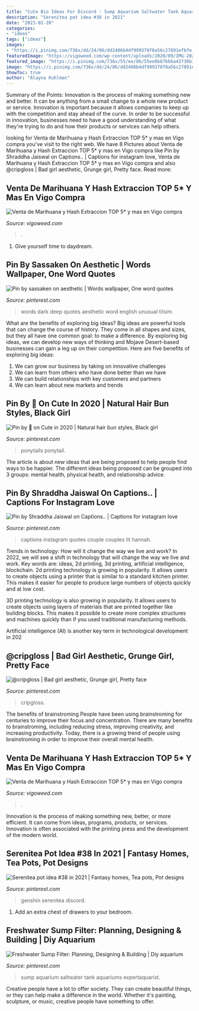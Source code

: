 ```yaml
---
title: "Cute Bio Ideas For Discord : Sump Aquarium Saltwater Tank Aquariums Expertaquarist"
description: "Serenitea pot idea #38 in 2021"
date: "2023-01-20"
categories:
- "ideas"
tags: ["ideas"]
images:
- "https://i.pinimg.com/736x/dd/24/06/dd2406b4df999378f0a56c27891efbfe.jpg"
featuredImage: "https://vigoweed.com/wp-content/uploads/2020/09/IMG-20200728-WA0040.jpg"
featured_image: "https://i.pinimg.com/736x/55/ee/8b/55ee8b87bbba43738b181d279e132fb3.jpg"
image: "https://i.pinimg.com/736x/dd/24/06/dd2406b4df999378f0a56c27891efbfe.jpg"
ShowToc: true
author: "Alayna Kuhlman"
---
```



Summary of the Points:
Innovation is the process of making something new and better. It can be anything from a small change to a whole new product or service. Innovation is important because it allows companies to keep up with the competition and stay ahead of the curve. In order to be successful in innovation, businesses need to have a good understanding of what they're trying to do and how their products or services can help others.

	

		
looking for Venta de Marihuana y Hash Extraccion TOP 5* y mas en Vigo compra you've visit to the right web. We have 8 Pictures about Venta de Marihuana y Hash Extraccion TOP 5* y mas en Vigo compra like Pin by Shraddha Jaiswal on Captions.. | Captions for instagram love, Venta de Marihuana y Hash Extraccion TOP 5* y mas en Vigo compra and also @cripgloss | Bad girl aesthetic, Grunge girl, Pretty face. Read more:
		
    
## Venta De Marihuana Y Hash Extraccion TOP 5* Y Mas En Vigo Compra

<img loading=lazy src="https://vigoweed.com/wp-content/uploads/2020/09/IMG-20200728-WA0040.jpg" onerror="this.onerror=null;this.src='https://tse2.mm.bing.net/th?id=OIP.pECiQiyUp9lH-A2BKW5X7QHaJ4&amp;pid=15.1';" alt="Venta de Marihuana y Hash Extraccion TOP 5* y mas en Vigo compra">

_Source: vigoweed.com_

>. 

	

1. Give yourself time to daydream.

    
## Pin By Sassaken On Aesthetic | Words Wallpaper, One Word Quotes

<img loading=lazy src="https://i.pinimg.com/736x/1c/35/2d/1c352de085943d781e38639936de4e17.jpg" onerror="this.onerror=null;this.src='https://tse3.mm.bing.net/th?id=OIP.5zyxiT0AqGMaYajTR1SPTQHaNL&amp;pid=15.1';" alt="Pin by sassaken on aesthetic | Words wallpaper, One word quotes">

_Source: pinterest.com_

>words dark deep quotes aesthetic word english unusual tilsim. 

	

What are the benefits of exploring big ideas?
Big ideas are powerful tools that can change the course of history. They come in all shapes and sizes, but they all have one common goal: to make a difference. By exploring big ideas, we can develop new ways of thinking and Mojave Desert-based businesses can gain a leg up on their competition. Here are five benefits of exploring big ideas: 
1. We can grow our business by taking on innovative challenges
2. We can learn from others who have done better than we have
3. We can build relationships with key customers and partners
4. We can learn about new markets and trends

    
## Pin By 🧸 On Cute In 2020 | Natural Hair Bun Styles, Black Girl

<img loading=lazy src="https://i.pinimg.com/736x/02/d2/24/02d22492b7fa0ce44c82e2cbd420dd65.jpg" onerror="this.onerror=null;this.src='https://tse3.mm.bing.net/th?id=OIP.w0oC6aC87ipk7pVjU7g9NQHaI2&amp;pid=15.1';" alt="Pin by 🧸 on Cute in 2020 | Natural hair bun styles, Black girl">

_Source: pinterest.com_

>ponytails ponytail. 

	

The article is about new ideas that are being proposed to help people find ways to be happier. The different ideas being proposed can be grouped into 3 groups: mental health, physical health, and relationship advice.

    
## Pin By Shraddha Jaiswal On Captions.. | Captions For Instagram Love

<img loading=lazy src="https://i.pinimg.com/736x/55/ee/8b/55ee8b87bbba43738b181d279e132fb3.jpg" onerror="this.onerror=null;this.src='https://tse1.mm.bing.net/th?id=OIP.CEqPVtRxXDS4Sv9Y_NmcfwHaNK&amp;pid=15.1';" alt="Pin by Shraddha Jaiswal on Captions.. | Captions for instagram love">

_Source: pinterest.com_

>captions instagram quotes couple couples lit hannah. 

	

Trends in technology: How will it change the way we live and work?
In 2022, we will see a shift in technology that will change the way we live and work. Key words are: ideas, 2d printing, 3d printing, artificial intelligence, blockchain. 
2d printing technology is growing in popularity. It allows users to create objects using a printer that is similar to a standard kitchen printer. This makes it easier for people to produce large numbers of objects quickly and at low cost. 

3D printing technology is also growing in popularity. It allows users to create objects using layers of materials that are printed together like building blocks. This makes it possible to create more complex structures and machines quickly than if you used traditional manufacturing methods. 

Artificial intelligence (AI) is another key term in technological development in 202
    
## @cripgloss | Bad Girl Aesthetic, Grunge Girl, Pretty Face

<img loading=lazy src="https://i.pinimg.com/736x/d9/5d/05/d95d05aa27185c8de6046cc09b2a00d1.jpg" onerror="this.onerror=null;this.src='https://tse1.mm.bing.net/th?id=OIP.xv-3VfyGeiYvkYjFjMI5ywHaKk&amp;pid=15.1';" alt="@cripgloss | Bad girl aesthetic, Grunge girl, Pretty face">

_Source: pinterest.com_

>cripgloss. 

	

The benefits of brainstroming
People have been using brainstroming for centuries to improve their focus and concentration. There are many benefits to brainstroming, including reducing stress, improving creativity, and increasing productivity. Today, there is a growing trend of people using brainstroming in order to improve their overall mental health.

    
## Venta De Marihuana Y Hash Extraccion TOP 5* Y Mas En Vigo Compra

<img loading=lazy src="https://vigoweed.com/wp-content/uploads/2020/09/IMG-20200728-WA0040-768x1024.jpg" onerror="this.onerror=null;this.src='https://tse3.mm.bing.net/th?id=OIP.8q9LX4UQxnUPk7Gdj6gLkQHaJ4&amp;pid=15.1';" alt="Venta de Marihuana y Hash Extraccion TOP 5* y mas en Vigo compra">

_Source: vigoweed.com_

>. 

	

Innovation is the process of making something new, better, or more efficient. It can come from ideas, programs, products, or services. Innovation is often associated with the printing press and the development of the modern world.

    
## Serenitea Pot Idea #38 In 2021 | Fantasy Homes, Tea Pots, Pot Designs

<img loading=lazy src="https://i.pinimg.com/736x/1e/a9/8e/1ea98eba2db284f9c3157097540a3a79.jpg" onerror="this.onerror=null;this.src='https://tse3.mm.bing.net/th?id=OIP.9WcaNRzEZ1r_r5RdEqrDNQHaEK&amp;pid=15.1';" alt="Serenitea pot idea #38 in 2021 | Fantasy homes, Tea pots, Pot designs">

_Source: pinterest.com_

>genshin serenitea discord. 

	

1. Add an extra chest of drawers to your bedroom.

    
## Freshwater Sump Filter: Planning, Designing &amp; Building | Diy Aquarium

<img loading=lazy src="https://i.pinimg.com/736x/dd/24/06/dd2406b4df999378f0a56c27891efbfe.jpg" onerror="this.onerror=null;this.src='https://tse2.mm.bing.net/th?id=OIP.NnwUI77LHMXXx9xCDKaqCQHaO0&amp;pid=15.1';" alt="Freshwater Sump Filter: Planning, Designing &amp; Building | Diy aquarium">

_Source: pinterest.com_

>sump aquarium saltwater tank aquariums expertaquarist. 

	

Creative people have a lot to offer society. They can create beautiful things, or they can help make a difference in the world. Whether it's painting, sculpture, or music, creative people have something to offer.

